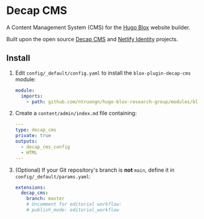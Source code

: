 # Decap CMS

A Content Management System (CMS) for the [Hugo Blox](https://hugoblox.com) website builder.

Built upon the open source [Decap CMS](https://decapcms.org/) and [Netlify Identity](https://docs.netlify.com/visitor-access/identity/#enable-identity-in-the-ui) projects.

## Install

1. Edit `config/_default/config.yaml` to install the `blox-plugin-decap-cms` module:

   ```yaml
   module:
     imports:
       - path: github.com/ntruongn/hugo-blox-research-group/modules/blox-plugin-decap-cms
   ```

2. Create a `content/admin/index.md` file containing:

   ```yaml
   ---
   type: decap_cms
   private: true
   outputs:
     - decap_cms_config
     - HTML
   ---

   ```

3. (Optional) If your Git repository's branch is **not** `main`, define it in `config/_default/params.yaml`:

   ```yaml
   extensions:
     decap_cms:
       branch: master
       # Uncomment for editorial workflow:
       # publish_mode: editorial_workflow
   ```
